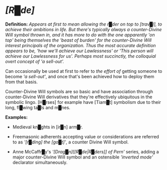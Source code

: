 # ***[R█de]***

**Definition:** *Appears at first to mean allowing the r█der on top to [trav█l], to achieve their ambitions in life.  But there's typically always a counter-Divine Will symbol thrown in, and it has more to do with the one apparently 'on top' being themselves the 'beast of burden' for the counter-Divine Will interest principals of the organization.  Thus the most accurate definition appears to be, 'how we'll achieve our Lawlessness' or 'This person will achieve our Lawlessness for us'.  Perhaps most succinctly, the colloquial overt concept of 'a sell-out'.*

Can occasionally be used at first to refer to *the effort of* getting someone to become *'a sell-out'*, and once that's been achieved how to deploy them from that basis.

Counter-Divine Will symbols are so basic and have association through counter-Divine Will derivatives that they're effectively ubiquitous in the symbolic lingo.  [H█rses] for example have [Tiam█t] symbolism due to their long, fl█wing ta█ls and m█nes.


**Examples:**

* Medieval kn█ghts in [ir█n] arm█r.

* Freemasonic adherents accepting value or considerations are referred to as *'[r█ding] the [go█t]'*, a counter Divine Will symbol.

* Anne McCaffr█y's *'[Drag█n][[R█de|R█ders]] of Pern'* series, adding a major counter-Divine Will symbol and an ostensible *'inverted mode'* declarator simultaneously.